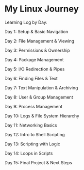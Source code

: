 # My Linux Journey

Learning Log by Day:

Day 1: Setup & Basic Navigation

Day 2: File Management & Viewing

Day 3: Permissions & Ownership

Day 4: Package Management

Day 5: I/O Redirection & Pipes

Day 6: Finding Files & Text

Day 7: Text Manipulation & Archiving

Day 8: User & Group Management

Day 9: Process Management

Day 10: Logs & File System Hierarchy

Day 11: Networking Basics

Day 12: Intro to Shell Scripting

Day 13: Scripting with Logic

Day 14: Loops in Scripts

Day 15: Final Project & Next Steps
